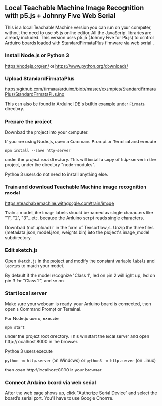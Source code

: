 ## Local Teachable Machine Image Recognition with p5.js + Johnny Five Web Serial

This is a local Teachable Machine version you can run on your computer, without the need to use p5.js online editor. All the JavaScript libraries are already included. This version uses p5.j5 (Johnny Five for P5.js) to control Arduino boards loaded with StandardFirmataPlus firmware via web serial .

### Install Node.js or Python 3

https://nodejs.org/en/ or https://www.python.org/downloads/

### Upload StandardFirmataPlus

https://github.com/firmata/arduino/blob/master/examples/StandardFirmataPlus/StandardFirmataPlus.ino

This can also be found in Arduino IDE's builtin example under ```Firmata``` directory.

### Prepare the project

Download the project into your computer.

If you are using Node.js, open a Command Prompt or Terminal and execute

```npm install --save http-server```

under the project root directory. This will install a copy of http-server in the project, under the directory "node-modules".

Python 3 users do not need to install anything else.

### Train and download Teachable Machine image recognition model

https://teachablemachine.withgoogle.com/train/image

Train a model, the image labels should be named as single characters like "1", "2", "3"...etc. because the Arduino script reads single characters.

Download (not upload) it in the form of Tensorflow.js. Unzip the three files (metadata.json, model.json, weights.bin) into the project's image_model subdirectory.

### Edit sketch.js

Open ```sketch.js``` in the project and modify the constant variable ```labels``` and ```ledPins``` to match your model.

By default if the model recognize "Class 1", led on pin 2 will light up, led on pin 3 for "Class 2", and so on.

### Start local server

Make sure your webcam is ready, your Arduino board is connected, then open a Command Prompt or Terminal.

For Node.js users, execute

```npm start```

under the project root directory. This will start the local server and open http://localhost:8000 in the browser.

Python 3 users execute

```python -m http.server``` (on Windows) or ```python3 -m http.server``` (on Linux)

then open http://localhost:8000 in your browser.

### Connect Arduino board via web serial

After the web page shows up, click "Authorize Serial Device" and select the board's serial port. You'll have to use Google Chomre.
